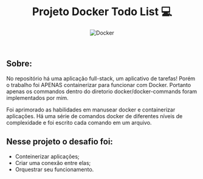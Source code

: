  <h1 align="center">  Projeto Docker Todo List 💻 </h1>
 
  <div align="center">
 
   ![Docker](https://img.shields.io/badge/docker-%230db7ed.svg?style=for-the-badge&logo=docker&logoColor=white)
 
  </div>
<br/>

<h2 align="left"> Sobre: </h2>

 No repositório há uma aplicação full-stack, um aplicativo de tarefas! Porém o trabalho foi APENAS containerizar para funcionar com Docker. 
 Portanto apenas os commandos dentro do diretorio docker/docker-commands foram implementados por mim.

 Foi aprimorado as habilidades em manusear docker e containerizar aplicações.
 Há uma série de comandos docker de diferentes níveis de complexidade e foi escrito cada comando em um arquivo.
 
  ## Nesse projeto o desafio foi:
 - Conteinerizar aplicações;
 - Criar uma conexão entre elas;
 - Orquestrar seu funcionamento.
 
